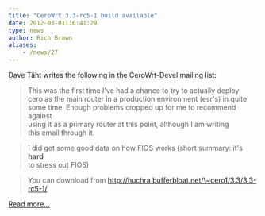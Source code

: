 ```yaml
---
title: "CeroWrt 3.3-rc5-1 build available"
date: 2012-03-01T16:41:29
type: news
author: Rich Brown
aliases:
    - /news/27
---
```

Dave Täht writes the following in the CeroWrt-Devel mailing list:

> This was the first time I've had a chance to try to actually deploy\
> cero as the main router in a production environment (esr's) in quite\
> some time. Enough problems cropped up for me to recommend against\
> using it as a primary router at this point, although I am writing\
> this email through it.

> I did get some good data on how FIOS works (short summary: it's
> **hard**\
> to stress out FIOS)

> You can download from
> http://huchra.bufferbloat.net/\~cero1/3.3/3.3-rc5-1/

[Read
more...](https://lists.bufferbloat.net/pipermail/cerowrt-devel/2012-March/thread.html)
